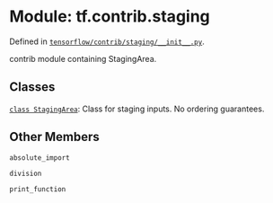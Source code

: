 <div itemscope itemtype="http://developers.google.com/ReferenceObject">
<meta itemprop="name" content="tf.contrib.staging" />
<meta itemprop="path" content="Stable" />
<meta itemprop="property" content="absolute_import"/>
<meta itemprop="property" content="division"/>
<meta itemprop="property" content="print_function"/>
</div>

# Module: tf.contrib.staging



Defined in [`tensorflow/contrib/staging/__init__.py`](https://www.tensorflow.org/code/tensorflow/contrib/staging/__init__.py).

contrib module containing StagingArea.

## Classes

[`class StagingArea`](../../tf/contrib/staging/StagingArea.md): Class for staging inputs. No ordering guarantees.

## Other Members

`absolute_import`

`division`

`print_function`

